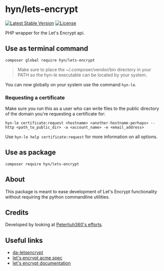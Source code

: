 # hyn/lets-encrypt

[![Latest Stable Version](https://poser.pugx.org/hyn/lets-encrypt/v/stable)][2]
[![License](https://poser.pugx.org/hyn/lets-encrypt/license)][2]

PHP wrapper for the Let's Encrypt api.

## Use as terminal command

```
composer global require hyn/lets-encrypt
```

> Make sure to place the ~/.composer/vendor/bin directory in your PATH so the hyn-le executable can be located by your system.

You can now globally on your system use the command `hyn-le`.

### Requesting a certificate

Make sure you run this as a user who can write files to the public directory of the domain you're requesting a certificate for:

```
hyn-le certificate:request <hostname> <another-hostname-perhaps> --http <path_to_public_dir> -a <account_name> -e <email_address>
```

Use `hyn-le help certificate:request` for more information on all options.

## Use as package

```
composer require hyn/lets-encrypt
```

## About

This package is meant to ease development of Let's Encrypt functionality without
requiring the python commandline utilities.

## Credits

Developed by looking at [Petertjuh360's efforts](https://github.com/Petertjuh360/da-letsencrypt).

## Useful links

- [da-letsencrypt](https://github.com/Petertjuh360/da-letsencrypt)
- [let's encrypt acme spec](https://letsencrypt.github.io/acme-spec/#rfc.section)
- [let's encrypt documentation](https://letsencrypt.readthedocs.org/en/latest/)


[1]: https://github.com/hyn/lets-encrypt
[2]: https://packagist.org/packages/hyn/lets-encrypt